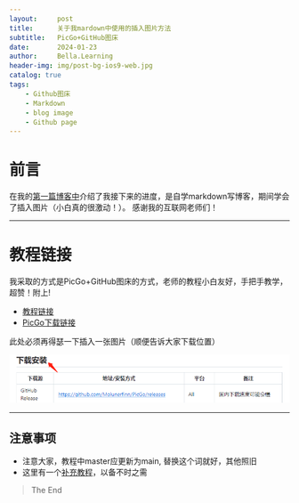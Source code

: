 ```yaml
---
layout:     post
title:      关于我mardown中使用的插入图片方法
subtitle:   PicGo+GitHub图床
date:       2024-01-23
author:     Bella.Learning
header-img: img/post-bg-ios9-web.jpg
catalog: true
tags:
    - Github图床
    - Markdown
    - blog image
    - Github page
---
```

# 前言

在我的[第一篇博客中](https://bellakeeplearning.github.io/2024/01/23/Hello-World-%E6%88%91%E7%9A%84%E7%AC%AC%E4%B8%80%E7%AF%87%E5%8D%9A%E5%AE%A2/)介绍了我接下来的进度，是自学markdown写博客，期间学会了插入图片（小白真的很激动！）。
感谢我的互联网老师们！

***

# 教程链接

我采取的方式是PicGo+GitHub图床的方式，老师的教程小白友好，手把手教学，超赞！附上!
- [教程链接](https://juejin.cn/post/6844903768782290957)
- [PicGo下载链接](https://github.com/Molunerfinn/PicGo)

此处必须再得瑟一下插入一张图片（顺便告诉大家下载位置）

![](https://raw.githubusercontent.com/bellakeeplearning/Bellaimagebed/main/img/20240126091234.png)

***
## 注意事项
- 注意大家，教程中master应更新为main, 替换这个词就好，其他照旧
- 这里有一个[补充教程](https://zhuanlan.zhihu.com/p/489236769)，以备不时之需
>The End



